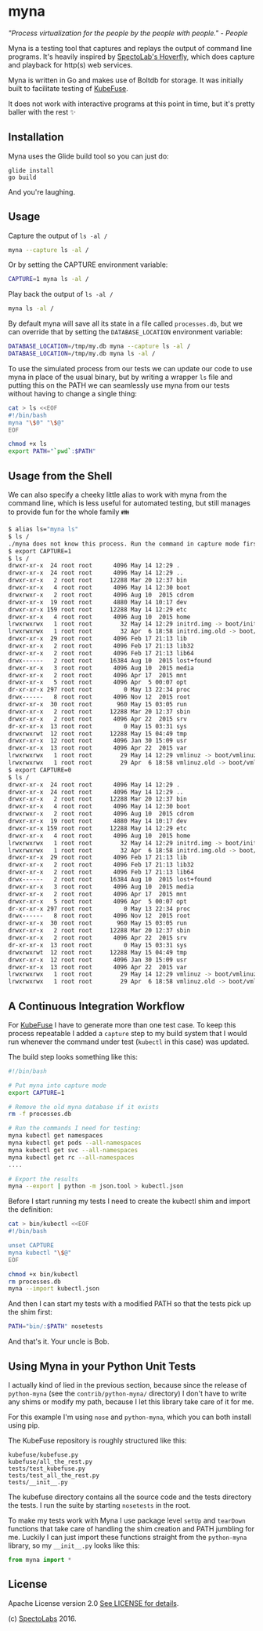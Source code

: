 # myna

*"Process virtualization for the people by the people with people." - People*

Myna is a testing tool that captures and replays the output of command line programs.
It's heavily inspired by [SpectoLab's Hoverfly](https://github.com/SpectoLabs/hoverfly), 
which does capture and playback for http(s) web services.

Myna is written in Go and makes use of Boltdb for storage.  It was
initially built to facilitate testing of [KubeFuse](https://github.com/bspaans/kubefuse). 

It does not work with interactive programs at this point in time, but it's
pretty baller with the rest :sparkles:

## Installation

Myna uses the Glide build tool so you can just do:

```
glide install 
go build
```

And you're laughing.


## Usage

Capture the output of `ls -al /`

```sh
myna --capture ls -al /
```

Or by setting the CAPTURE environment variable:

```sh
CAPTURE=1 myna ls -al /
```

Play back the output of `ls -al /`

```sh
myna ls -al /
```

By default myna will save all its state in a file called `processes.db`, 
but we can override that by setting the `DATABASE_LOCATION` environment 
variable:

```sh
DATABASE_LOCATION=/tmp/my.db myna --capture ls -al /
DATABASE_LOCATION=/tmp/my.db myna ls -al /
```

To use the simulated process from our tests we can update our code to use myna
in place of the usual binary, but by writing a wrapper `ls` file and putting
this on the PATH we can seamlessly use myna from our tests without having to
change a single thing:

```sh
cat > ls <<EOF 
#!/bin/bash 
myna "\$0" "\$@"
EOF

chmod +x ls  
export PATH="`pwd`:$PATH"
```

## Usage from the Shell

We can also specify a cheeky little alias to work with myna from the
command line, which is less useful for automated testing, but still manages to
provide fun for the whole family :family:

```sh
$ alias ls="myna ls"
$ ls /
./myna does not know this process. Run the command in capture mode first.
$ export CAPTURE=1
$ ls /
drwxr-xr-x  24 root root      4096 May 14 12:29 .
drwxr-xr-x  24 root root      4096 May 14 12:29 ..
drwxr-xr-x   2 root root     12288 Mar 20 12:37 bin
drwxr-xr-x   4 root root      4096 May 14 12:30 boot
drwxrwxr-x   2 root root      4096 Aug 10  2015 cdrom
drwxr-xr-x  19 root root      4880 May 14 10:17 dev
drwxr-xr-x 159 root root     12288 May 14 12:29 etc
drwxr-xr-x   4 root root      4096 Aug 10  2015 home
lrwxrwxrwx   1 root root        32 May 14 12:29 initrd.img -> boot/initrd.img-4.2.0-36-generic
lrwxrwxrwx   1 root root        32 Apr  6 18:58 initrd.img.old -> boot/initrd.img-4.2.0-35-generic
drwxr-xr-x  29 root root      4096 Feb 17 21:13 lib
drwxr-xr-x   2 root root      4096 Feb 17 21:13 lib32
drwxr-xr-x   2 root root      4096 Feb 17 21:13 lib64
drwx------   2 root root     16384 Aug 10  2015 lost+found
drwxr-xr-x   3 root root      4096 Aug 10  2015 media
drwxr-xr-x   2 root root      4096 Apr 17  2015 mnt
drwxr-xr-x   5 root root      4096 Apr  5 00:07 opt
dr-xr-xr-x 297 root root         0 May 13 22:34 proc
drwx------   8 root root      4096 Nov 12  2015 root
drwxr-xr-x  30 root root       960 May 15 03:05 run
drwxr-xr-x   2 root root     12288 Mar 20 12:37 sbin
drwxr-xr-x   2 root root      4096 Apr 22  2015 srv
dr-xr-xr-x  13 root root         0 May 15 03:31 sys
drwxrwxrwt  12 root root     12288 May 15 04:49 tmp
drwxr-xr-x  12 root root      4096 Jan 30 15:09 usr
drwxr-xr-x  13 root root      4096 Apr 22  2015 var
lrwxrwxrwx   1 root root        29 May 14 12:29 vmlinuz -> boot/vmlinuz-4.2.0-36-generic
lrwxrwxrwx   1 root root        29 Apr  6 18:58 vmlinuz.old -> boot/vmlinuz-4.2.0-35-generic
$ export CAPTURE=0
$ ls /
drwxr-xr-x  24 root root      4096 May 14 12:29 .
drwxr-xr-x  24 root root      4096 May 14 12:29 ..
drwxr-xr-x   2 root root     12288 Mar 20 12:37 bin
drwxr-xr-x   4 root root      4096 May 14 12:30 boot
drwxrwxr-x   2 root root      4096 Aug 10  2015 cdrom
drwxr-xr-x  19 root root      4880 May 14 10:17 dev
drwxr-xr-x 159 root root     12288 May 14 12:29 etc
drwxr-xr-x   4 root root      4096 Aug 10  2015 home
lrwxrwxrwx   1 root root        32 May 14 12:29 initrd.img -> boot/initrd.img-4.2.0-36-generic
lrwxrwxrwx   1 root root        32 Apr  6 18:58 initrd.img.old -> boot/initrd.img-4.2.0-35-generic
drwxr-xr-x  29 root root      4096 Feb 17 21:13 lib
drwxr-xr-x   2 root root      4096 Feb 17 21:13 lib32
drwxr-xr-x   2 root root      4096 Feb 17 21:13 lib64
drwx------   2 root root     16384 Aug 10  2015 lost+found
drwxr-xr-x   3 root root      4096 Aug 10  2015 media
drwxr-xr-x   2 root root      4096 Apr 17  2015 mnt
drwxr-xr-x   5 root root      4096 Apr  5 00:07 opt
dr-xr-xr-x 297 root root         0 May 13 22:34 proc
drwx------   8 root root      4096 Nov 12  2015 root
drwxr-xr-x  30 root root       960 May 15 03:05 run
drwxr-xr-x   2 root root     12288 Mar 20 12:37 sbin
drwxr-xr-x   2 root root      4096 Apr 22  2015 srv
dr-xr-xr-x  13 root root         0 May 15 03:31 sys
drwxrwxrwt  12 root root     12288 May 15 04:49 tmp
drwxr-xr-x  12 root root      4096 Jan 30 15:09 usr
drwxr-xr-x  13 root root      4096 Apr 22  2015 var
lrwxrwxrwx   1 root root        29 May 14 12:29 vmlinuz -> boot/vmlinuz-4.2.0-36-generic
lrwxrwxrwx   1 root root        29 Apr  6 18:58 vmlinuz.old -> boot/vmlinuz-4.2.0-35-generic
```


## A Continuous Integration Workflow


For [KubeFuse](https://github.com/bspaans/kubefuse) I have to generate more
than one test case.  To keep this process repeatable I added a `capture` step
to my build system that I would run whenever the command under test (`kubectl`
in this case) was updated.

The build step looks something like this:

```sh
#!/bin/bash 

# Put myna into capture mode 
export CAPTURE=1

# Remove the old myna database if it exists
rm -f processes.db

# Run the commands I need for testing:
myna kubectl get namespaces
myna kubectl get pods --all-namespaces
myna kubectl get svc --all-namespaces
myna kubectl get rc --all-namespaces
....

# Export the results
myna --export | python -m json.tool > kubectl.json
```

Before I start running my tests I need to create the kubectl shim and import
the definition:

```sh
cat > bin/kubectl <<EOF 
#!/bin/bash 

unset CAPTURE
myna kubectl "\$@"
EOF

chmod +x bin/kubectl
rm processes.db
myna --import kubectl.json
```

And then I can start my tests with a modified PATH so that the tests pick 
up the shim first:

```sh
PATH="bin/:$PATH" nosetests
```

And that's it. Your uncle is Bob.


## Using Myna in your Python Unit Tests

I actually kind of lied in the previous section, because since the release 
of `python-myna` (see the `contrib/python-myna/` directory) I don't have to 
write any shims or modify my path, because I let this library take care of it 
for me.

For this example I'm using `nose` and `python-myna`, which you can both install 
using pip.

The KubeFuse repository is roughly structured like this:

```
kubefuse/kubefuse.py
kubefuse/all_the_rest.py
tests/test_kubefuse.py
tests/test_all_the_rest.py
tests/__init__.py
```

The kubefuse directory contains all the source code and the tests directory the 
tests. I run the suite by starting `nosetests` in the root.

To make my tests work with Myna I use package level `setUp` and `tearDown` 
functions that take care of handling the shim creation and PATH jumbling 
for me. Luckily I can just import these functions straight from the `python-myna`
library, so my `__init__.py` looks like this:

```python
from myna import *
```


## License

Apache License version 2.0 [See LICENSE for details](./blob/master/LICENSE).

(c) [SpectoLabs](https://specto.io) 2016.

